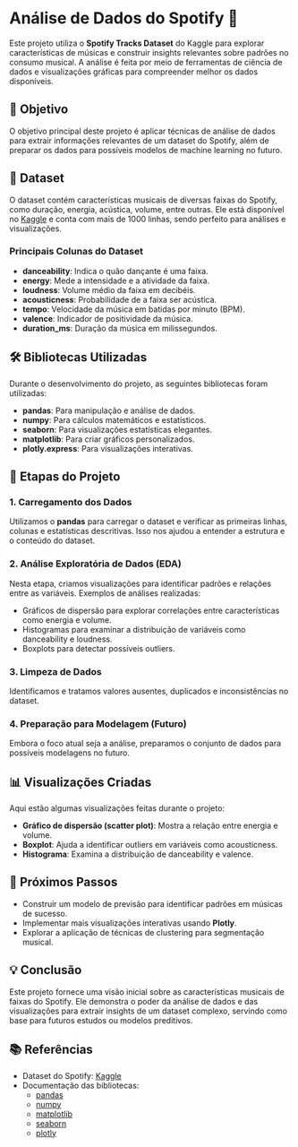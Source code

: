 # Análise de Dados do Spotify 🎵

Este projeto utiliza o **Spotify Tracks Dataset** do Kaggle para explorar características de músicas e construir insights relevantes sobre padrões no consumo musical. A análise é feita por meio de ferramentas de ciência de dados e visualizações gráficas para compreender melhor os dados disponíveis.

## 🎯 Objetivo  
O objetivo principal deste projeto é aplicar técnicas de análise de dados para extrair informações relevantes de um dataset do Spotify, além de preparar os dados para possíveis modelos de machine learning no futuro.  

## 📂 Dataset  
O dataset contém características musicais de diversas faixas do Spotify, como duração, energia, acústica, volume, entre outras. Ele está disponível no [Kaggle](https://www.kaggle.com/datasets) e conta com mais de 1000 linhas, sendo perfeito para análises e visualizações.  

### Principais Colunas do Dataset  
- **danceability**: Indica o quão dançante é uma faixa.  
- **energy**: Mede a intensidade e a atividade da faixa.  
- **loudness**: Volume médio da faixa em decibéis.  
- **acousticness**: Probabilidade de a faixa ser acústica.  
- **tempo**: Velocidade da música em batidas por minuto (BPM).  
- **valence**: Indicador de positividade da música.  
- **duration_ms**: Duração da música em milissegundos.  

## 🛠️ Bibliotecas Utilizadas  
Durante o desenvolvimento do projeto, as seguintes bibliotecas foram utilizadas:  
- **pandas**: Para manipulação e análise de dados.  
- **numpy**: Para cálculos matemáticos e estatísticos.  
- **seaborn**: Para visualizações estatísticas elegantes.  
- **matplotlib**: Para criar gráficos personalizados.  
- **plotly.express**: Para visualizações interativas.  

## 🧪 Etapas do Projeto  

### 1. **Carregamento dos Dados**  
Utilizamos o **pandas** para carregar o dataset e verificar as primeiras linhas, colunas e estatísticas descritivas. Isso nos ajudou a entender a estrutura e o conteúdo do dataset.  

### 2. **Análise Exploratória de Dados (EDA)**  
Nesta etapa, criamos visualizações para identificar padrões e relações entre as variáveis. Exemplos de análises realizadas:  
- Gráficos de dispersão para explorar correlações entre características como energia e volume.  
- Histogramas para examinar a distribuição de variáveis como danceability e loudness.  
- Boxplots para detectar possíveis outliers.  

### 3. **Limpeza de Dados**  
Identificamos e tratamos valores ausentes, duplicados e inconsistências no dataset.  

### 4. **Preparação para Modelagem (Futuro)**  
Embora o foco atual seja a análise, preparamos o conjunto de dados para possíveis modelagens no futuro.  

## 📊 Visualizações Criadas  
Aqui estão algumas visualizações feitas durante o projeto:  
- **Gráfico de dispersão (scatter plot)**: Mostra a relação entre energia e volume.  
- **Boxplot**: Ajuda a identificar outliers em variáveis como acousticness.  
- **Histograma**: Examina a distribuição de danceability e valence.  

## 🚀 Próximos Passos  
- Construir um modelo de previsão para identificar padrões em músicas de sucesso.  
- Implementar mais visualizações interativas usando **Plotly**.  
- Explorar a aplicação de técnicas de clustering para segmentação musical.  

## 💡 Conclusão  
Este projeto fornece uma visão inicial sobre as características musicais de faixas do Spotify. Ele demonstra o poder da análise de dados e das visualizações para extrair insights de um dataset complexo, servindo como base para futuros estudos ou modelos preditivos.  

## 📚 Referências  
- Dataset do Spotify: [Kaggle](https://www.kaggle.com/datasets)  
- Documentação das bibliotecas:  
  - [pandas](https://pandas.pydata.org/)  
  - [numpy](https://numpy.org/)  
  - [matplotlib](https://matplotlib.org/)  
  - [seaborn](https://seaborn.pydata.org/)  
  - [plotly](https://plotly.com/python/)  
